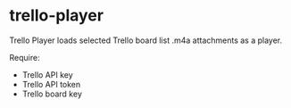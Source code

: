 # trello-player

Trello Player loads selected Trello board list .m4a attachments as a player.

Require:
* Trello API key
* Trello API token
* Trello board key
